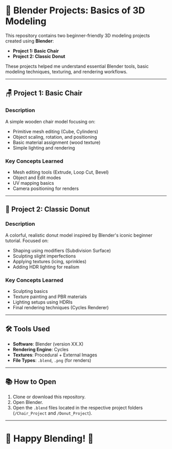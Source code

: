 
# 🎨 Blender Projects: Basics of 3D Modeling

This repository contains two beginner-friendly 3D modeling projects created using **Blender**:
- **Project 1: Basic Chair**
- **Project 2: Classic Donut**

These projects helped me understand essential Blender tools, basic modeling techniques, texturing, and rendering workflows.

---

## 🪑 Project 1: Basic Chair
### Description
A simple wooden chair model focusing on:
- Primitive mesh editing (Cube, Cylinders)
- Object scaling, rotation, and positioning
- Basic material assignment (wood texture)
- Simple lighting and rendering

### Key Concepts Learned
- Mesh editing tools (Extrude, Loop Cut, Bevel)
- Object and Edit modes
- UV mapping basics
- Camera positioning for renders

---

## 🍩 Project 2: Classic Donut
### Description
A colorful, realistic donut model inspired by Blender's iconic beginner tutorial. Focused on:
- Shaping using modifiers (Subdivision Surface)
- Sculpting slight imperfections
- Applying textures (icing, sprinkles)
- Adding HDR lighting for realism

### Key Concepts Learned
- Sculpting basics
- Texture painting and PBR materials
- Lighting setups using HDRIs
- Final rendering techniques (Cycles Renderer)

---

## 🛠️ Tools Used
- **Software**: Blender (version XX.X)
- **Rendering Engine**: Cycles
- **Textures**: Procedural + External Images
- **File Types**: `.blend`, `.png` (for renders)

---

## 📚 How to Open
1. Clone or download this repository.
2. Open Blender.
3. Open the `.blend` files located in the respective project folders (`/Chair_Project` and `/Donut_Project`).


---

# 🌟 Happy Blending! 🌟
